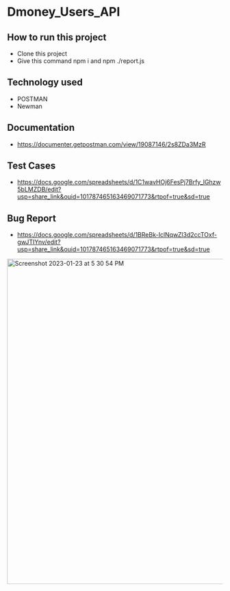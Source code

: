 # Dmoney_Users_API

## How to run this project
- Clone this project
- Give this command npm i and npm ./report.js

## Technology used
- POSTMAN
- Newman

## Documentation
- https://documenter.getpostman.com/view/19087146/2s8ZDa3MzR

## Test Cases
- https://docs.google.com/spreadsheets/d/1C1wavHOj6FesPj7Brfy_lGhzw5bLMZDB/edit?usp=share_link&ouid=101787465163469071773&rtpof=true&sd=true

## Bug Report
- https://docs.google.com/spreadsheets/d/1BReBk-IclNqwZl3d2ccTOxf-gwJTIYnv/edit?usp=share_link&ouid=101787465163469071773&rtpof=true&sd=true


<img width="760" alt="Screenshot 2023-01-23 at 5 30 54 PM" src="https://user-images.githubusercontent.com/67514655/214029465-be43e94f-4e6c-4d1a-918c-03fa5ee836ca.png">
